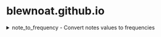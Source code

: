 # blewnoat.github.io
<details><summary>note_to_frequency - Convert notes values to frequencies</summary>
https://github.com/blewnoat/note_to_frequency
Convert a note value to a frequency.
</details>

